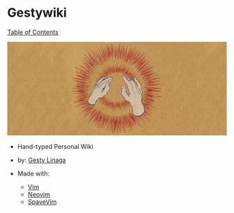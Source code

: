 # Gestywiki 

[Table of Contents](docs/index.md)

![gestywiki.png](docs/gestywiki.png)

* Hand-typed Personal Wiki
* by: [Gesty Linaga](https://github.com/gestylinaga)


* Made with:
    - [Vim](https://www.vim.org/)
    - [Neovim](https://neovim.io/)
    - [SpaveVim](https://spacevim.org/)
